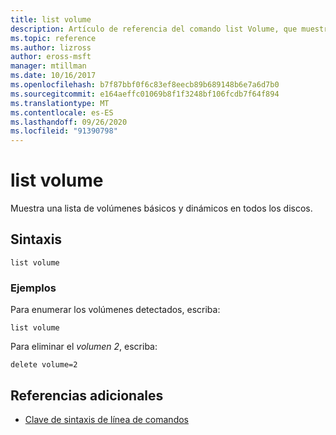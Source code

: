 ```yaml
---
title: list volume
description: Artículo de referencia del comando list Volume, que muestra una lista de volúmenes básicos y dinámicos en todos los discos.
ms.topic: reference
ms.author: lizross
author: eross-msft
manager: mtillman
ms.date: 10/16/2017
ms.openlocfilehash: b7f87bbf0f6c83ef8eecb89b689148b6e7a6d7b0
ms.sourcegitcommit: e164aeffc01069b8f1f3248bf106fcdb7f64f894
ms.translationtype: MT
ms.contentlocale: es-ES
ms.lasthandoff: 09/26/2020
ms.locfileid: "91390798"
---
```

# <a name="list-volume"></a>list volume

Muestra una lista de volúmenes básicos y dinámicos en todos los discos.

## <a name="syntax"></a>Sintaxis

```
list volume
```

### <a name="examples"></a>Ejemplos

Para enumerar los volúmenes detectados, escriba:

```
list volume
```

Para eliminar el *volumen 2*, escriba:

```
delete volume=2
```

## <a name="additional-references"></a>Referencias adicionales

- [Clave de sintaxis de línea de comandos](command-line-syntax-key.md)